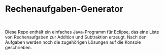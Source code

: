 # Rechenaufgaben-Generator #

<br>

Diese Repo enthält ein einfaches Java-Programm für Eclipse, das eine Liste von Rechenaufgaben zur Addition und
Subtraktion erzeugt. Nach den Aufgaben werden noch die zugehörigen Lösungen auf die Konsole geschrieben.

<br>